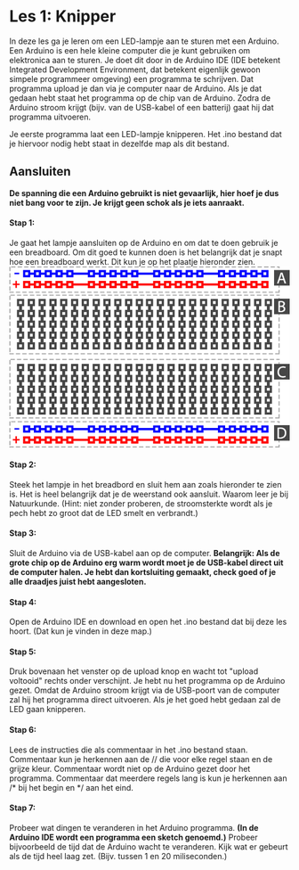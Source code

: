# Les 1: Knipper
In deze les ga je leren om een LED-lampje aan te sturen met een Arduino. Een Arduino is een hele kleine computer die je kunt gebruiken
om elektronica aan te sturen. Je doet dit door in de Arduino IDE (IDE betekent Integrated Development Environment, dat betekent eigenlijk
gewoon simpele programmeer omgeving) een programma te schrijven. Dat programma upload je dan via je computer naar de Arduino. Als je dat 
gedaan hebt staat het programma op de chip van de Arduino. Zodra de Arduino stroom krijgt (bijv. van de USB-kabel of een batterij) gaat 
hij dat programma uitvoeren.

Je eerste programma laat een LED-lampje knipperen. Het .ino bestand dat je hiervoor nodig hebt staat in dezelfde map als dit bestand.

## Aansluiten
__De spanning die een Arduino gebruikt is niet gevaarlijk, hier hoef je dus niet bang voor te zijn. Je krijgt geen schok als je iets aanraakt.__

#### Stap 1:
Je gaat het lampje aansluiten op de Arduino en om dat te doen gebruik je een breadboard. Om dit goed te kunnen doen is het belangrijk dat je snapt hoe een breadboard werkt. Dit kun je op het plaatje hieronder zien.
![alt text](basic_breadboard_layout.png)

#### Stap 2: 
Steek het lampje in het breadbord en sluit hem aan zoals hieronder te zien is. Het is heel belangrijk dat je de weerstand ook  aansluit. Waarom leer je bij Natuurkunde. (Hint: niet zonder proberen, de stroomsterkte wordt als je pech hebt zo groot dat de LED smelt en verbrandt.)

#### Stap 3: 
Sluit de Arduino via de USB-kabel aan op de computer. **Belangrijk: Als de grote chip op de Arduino erg warm wordt moet je de USB-kabel direct uit de computer halen. Je hebt dan kortsluiting gemaakt, check goed of je alle draadjes juist hebt aangesloten.**

#### Stap 4: 
Open de Arduino IDE en download en open het .ino bestand dat bij deze les hoort. (Dat kun je vinden in deze map.)

#### Stap 5: 
Druk bovenaan het venster op de upload knop en wacht tot "upload voltooid" rechts onder verschijnt. Je hebt nu het programma op de Arduino gezet. Omdat de Arduino stroom krijgt via de USB-poort van de computer zal hij het programma direct uitvoeren. Als je het goed hebt gedaan zal de LED gaan knipperen.

#### Stap 6:
Lees de instructies die als commentaar in het .ino bestand staan. Commentaar kun je herkennen aan de // die voor elke regel staan en de grijze kleur. Commentaar wordt niet op de Arduino gezet door het programma. Commentaar dat meerdere regels lang is kun je herkennen aan /* bij het begin en */ aan het eind.

#### Stap 7:
Probeer wat dingen te veranderen in het Arduino programma. __(In de Arduino IDE wordt een programma een sketch genoemd.)__ Probeer bijvoorbeeld de tijd dat de Arduino wacht te veranderen. Kijk wat er gebeurt als de tijd heel laag zet. (Bijv. tussen 1 en 20 miliseconden.)

